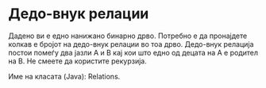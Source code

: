 # Дедо-внук релации

Дадено ви е едно нанижано бинарно дрво. Потребно е да пронајдете колкав е бројот на дедо-внук релации во тоа дрво.
Дедо-внук релација постои помеѓу два јазли A и B кај кои што едно од децата на A е родител на B. Не смеете да користите
рекурзија.

Име на класата (Java): Relations.
